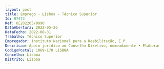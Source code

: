 ```yaml
--- 
layout: post
title: Emprego - Lisboa - Técnico Superior
Id: 97473
Ref: OE202205/0990
DataAbertura: 2022-05-26
DataFecho: 2022-08-31
Trabalho: Técnico Superior
Empregador: Instituto Nacional para a Reabilitação, I.P.
Descricao: Apoio jurídico ao Conselho Diretivo, nomeadamente • Elaboração de pareceres ou informações de cariz jurídico, de protocolos ou contratos • Enquadramento legal dos processos de contratação pública, procedimentos pré contratuais, incluindo preparação e análise de peças, acompanhamento jurídico em todas as fases procedimentais e eventuais fases de resolução de litígios deles emergentes • Preparação de procedimentos • Colaboração no desenvolvimento e gestão de projetos ligados à inovação, simplificação e modernização administrativa • Assessoria na elaboração de propostas de legislação e regulamentação, no âmbito das atribuições do INR, I.P..
CodigoPostal: 1069-178 LISBOA
Concelho: Lisboa
Distrito: Lisboa
--- 
```

